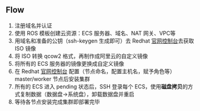 ## Flow

1. 注册域名并认证
2. 使用 ROS 模板创建云资源：ECS 服务器、域名、NAT 网关、VPC等
3. 用域名和准备的公钥（ssh-keygen 生成即可）去 Redhat [官网控制台](consol.redhat.com)去获取 ISO 镜像
4. 将 ISO 转换 qcow2 格式，再制作成阿里云的自定义镜像
5. 将所有的 ECS 服务器的镜像更换成自定义镜像
6. 在 Redhat [官网控制台](consol.redhat.com) 配置（节点命名，配置主机名，赋予角色等） master/worker 节点后安装集群
7. 所有的 ECS 进入 pending 状态后，SSH 登录每个 ECS，使用**磁盘拷贝**的方式复制数据（数据盘->系统盘），卸载数据盘并重启
8. 等待各节点安装完成集群即部署完毕
